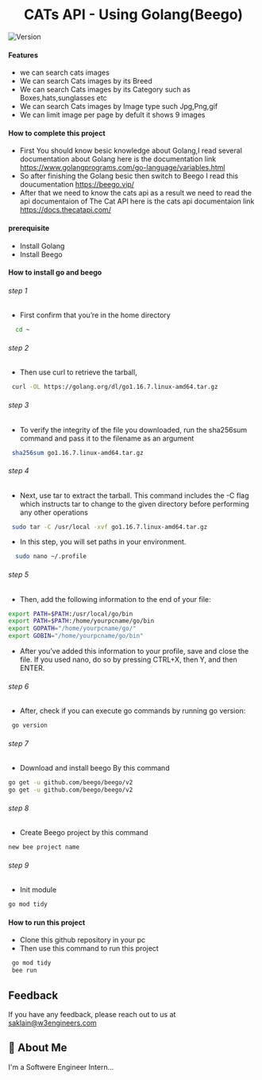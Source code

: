 
<h1 style="text-align:center;">CATs API - Using Golang(Beego)</h1>
<p>
  <img alt="Version" src="https://img.shields.io/badge/version-1.0.0-blue.svg?cacheSeconds=2592000" />
</p>

#### Features
- we can search cats images
- We can search Cats images by its Breed
- We can search Cats images by its Category such as Boxes,hats,sunglasses etc
- We can search Cats images by Image type such Jpg,Png,gif
- We can limit image per page by defult it shows 9 images  

#### How to complete this project
- First You should know besic knowledge about Golang,I read several documentation about Golang here is the documentation link  https://www.golangprograms.com/go-language/variables.html
- So after finishing the Golang besic then switch to Beego I read this doucumentation https://beego.vip/
- After that we need to know the cats api as a result we need to read the api documentaion of The Cat API here is the cats  api documentaion link  https://docs.thecatapi.com/

#### prerequisite
- Install Golang
- Install Beego

#### How to install go and beego
 ###### step 1
 - First confirm that you’re in the home directory
 ```bash
   cd ~
```
###### step 2
- Then use curl to retrieve the tarball, 
 ```bash
  curl -OL https://golang.org/dl/go1.16.7.linux-amd64.tar.gz
```
###### step 3
- To verify the integrity of the file you downloaded, run the sha256sum command and pass it to the filename as an argument
 ```bash
  sha256sum go1.16.7.linux-amd64.tar.gz

```


###### step 4
- Next, use tar to extract the tarball. This command includes the -C flag which instructs tar to change to the given directory before performing any other operations
```bash
 sudo tar -C /usr/local -xvf go1.16.7.linux-amd64.tar.gz

```

- In this step, you will set paths in your environment.
```bash
  sudo nano ~/.profile


```
###### step 5
- Then, add the following information to the end of your file:

```bash
export PATH=$PATH:/usr/local/go/bin
export PATH=$PATH:/home/yourpcname/go/bin
export GOPATH="/home/yourpcname/go/"
export GOBIN="/home/yourpcname/go/bin"

```
- After you’ve added this information to your profile, save and close the file. If you used nano, do so by pressing CTRL+X, then Y, and then ENTER.
###### step 6
- After, check if you can execute go commands by running go version:

```bash
 go version
```
###### step 7
- Download and install beego By this command

```bash
go get -u github.com/beego/beego/v2
go get -u github.com/beego/beego/v2
```

###### step 8
- Create Beego project by this command

```bash
new bee project name
```
###### step 9
- Init module

```bash
go mod tidy
```
#### How to run this project 

- Clone this github repository in your pc 
- Then use this command to run this project
```bash
 go mod tidy
 bee run
```

## Feedback

If you have any feedback, please reach out to us at saklain@w3engineers.com


## 🚀 About Me
I'm a Softwere Engineer Intern...